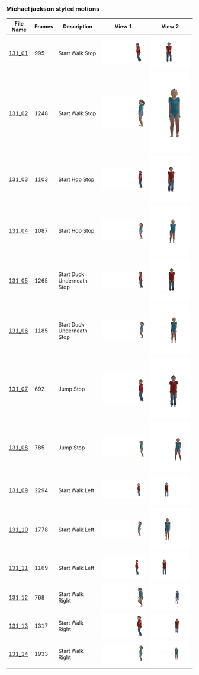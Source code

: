 ### Michael jackson styled motions
|File Name|Frames|Description|View 1|View 2|
|-|-|-|-|-|
|[131_01](https://github.com/Shriinivas/cmubvh/raw/main/Sequence-131-135/131/Data/131_01.zip)|995|Start Walk Stop|<img src="https://github.com/Shriinivas/cmubvhgifs/blob/main/Sequence-131-135/131/131_01_0.gif"/>|<img src="https://github.com/Shriinivas/cmubvhgifs/blob/main/Sequence-131-135/131/131_01_1.gif"/>|
|[131_02](https://github.com/Shriinivas/cmubvh/raw/main/Sequence-131-135/131/Data/131_02.zip)|1248|Start Walk Stop|<img src="https://github.com/Shriinivas/cmubvhgifs/blob/main/Sequence-131-135/131/131_02_0.gif"/>|<img src="https://github.com/Shriinivas/cmubvhgifs/blob/main/Sequence-131-135/131/131_02_1.gif"/>|
|[131_03](https://github.com/Shriinivas/cmubvh/raw/main/Sequence-131-135/131/Data/131_03.zip)|1103|Start Hop Stop|<img src="https://github.com/Shriinivas/cmubvhgifs/blob/main/Sequence-131-135/131/131_03_0.gif"/>|<img src="https://github.com/Shriinivas/cmubvhgifs/blob/main/Sequence-131-135/131/131_03_1.gif"/>|
|[131_04](https://github.com/Shriinivas/cmubvh/raw/main/Sequence-131-135/131/Data/131_04.zip)|1087|Start Hop Stop|<img src="https://github.com/Shriinivas/cmubvhgifs/blob/main/Sequence-131-135/131/131_04_0.gif"/>|<img src="https://github.com/Shriinivas/cmubvhgifs/blob/main/Sequence-131-135/131/131_04_1.gif"/>|
|[131_05](https://github.com/Shriinivas/cmubvh/raw/main/Sequence-131-135/131/Data/131_05.zip)|1265|Start Duck Underneath Stop|<img src="https://github.com/Shriinivas/cmubvhgifs/blob/main/Sequence-131-135/131/131_05_0.gif"/>|<img src="https://github.com/Shriinivas/cmubvhgifs/blob/main/Sequence-131-135/131/131_05_1.gif"/>|
|[131_06](https://github.com/Shriinivas/cmubvh/raw/main/Sequence-131-135/131/Data/131_06.zip)|1185|Start Duck Underneath Stop|<img src="https://github.com/Shriinivas/cmubvhgifs/blob/main/Sequence-131-135/131/131_06_0.gif"/>|<img src="https://github.com/Shriinivas/cmubvhgifs/blob/main/Sequence-131-135/131/131_06_1.gif"/>|
|[131_07](https://github.com/Shriinivas/cmubvh/raw/main/Sequence-131-135/131/Data/131_07.zip)|692|Jump Stop|<img src="https://github.com/Shriinivas/cmubvhgifs/blob/main/Sequence-131-135/131/131_07_0.gif"/>|<img src="https://github.com/Shriinivas/cmubvhgifs/blob/main/Sequence-131-135/131/131_07_1.gif"/>|
|[131_08](https://github.com/Shriinivas/cmubvh/raw/main/Sequence-131-135/131/Data/131_08.zip)|785|Jump Stop|<img src="https://github.com/Shriinivas/cmubvhgifs/blob/main/Sequence-131-135/131/131_08_0.gif"/>|<img src="https://github.com/Shriinivas/cmubvhgifs/blob/main/Sequence-131-135/131/131_08_1.gif"/>|
|[131_09](https://github.com/Shriinivas/cmubvh/raw/main/Sequence-131-135/131/Data/131_09.zip)|2294|Start Walk Left|<img src="https://github.com/Shriinivas/cmubvhgifs/blob/main/Sequence-131-135/131/131_09_0.gif"/>|<img src="https://github.com/Shriinivas/cmubvhgifs/blob/main/Sequence-131-135/131/131_09_1.gif"/>|
|[131_10](https://github.com/Shriinivas/cmubvh/raw/main/Sequence-131-135/131/Data/131_10.zip)|1778|Start Walk Left|<img src="https://github.com/Shriinivas/cmubvhgifs/blob/main/Sequence-131-135/131/131_10_0.gif"/>|<img src="https://github.com/Shriinivas/cmubvhgifs/blob/main/Sequence-131-135/131/131_10_1.gif"/>|
|[131_11](https://github.com/Shriinivas/cmubvh/raw/main/Sequence-131-135/131/Data/131_11.zip)|1169|Start Walk Left|<img src="https://github.com/Shriinivas/cmubvhgifs/blob/main/Sequence-131-135/131/131_11_0.gif"/>|<img src="https://github.com/Shriinivas/cmubvhgifs/blob/main/Sequence-131-135/131/131_11_1.gif"/>|
|[131_12](https://github.com/Shriinivas/cmubvh/raw/main/Sequence-131-135/131/Data/131_12.zip)|768|Start Walk Right|<img src="https://github.com/Shriinivas/cmubvhgifs/blob/main/Sequence-131-135/131/131_12_0.gif"/>|<img src="https://github.com/Shriinivas/cmubvhgifs/blob/main/Sequence-131-135/131/131_12_1.gif"/>|
|[131_13](https://github.com/Shriinivas/cmubvh/raw/main/Sequence-131-135/131/Data/131_13.zip)|1317|Start Walk Right|<img src="https://github.com/Shriinivas/cmubvhgifs/blob/main/Sequence-131-135/131/131_13_0.gif"/>|<img src="https://github.com/Shriinivas/cmubvhgifs/blob/main/Sequence-131-135/131/131_13_1.gif"/>|
|[131_14](https://github.com/Shriinivas/cmubvh/raw/main/Sequence-131-135/131/Data/131_14.zip)|1933|Start Walk Right|<img src="https://github.com/Shriinivas/cmubvhgifs/blob/main/Sequence-131-135/131/131_14_0.gif"/>|<img src="https://github.com/Shriinivas/cmubvhgifs/blob/main/Sequence-131-135/131/131_14_1.gif"/>|

